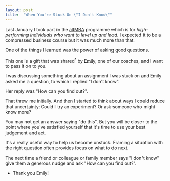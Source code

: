 ```yaml
---
layout: post
title:  "When You're Stuck On \"I Don't Know\""
---
```

Last January I took part in the [altMBA](https://altmba.com/) programme which is for _high-performing individuals who want to level up and lead_. I expected it to be a compressed business course but it was much more than that.

One of the things I learned was the power of asking good questions.

This one is a gift that was shared<sup>\*</sup> by [Emily](https://twitter.com/EmilyWBT), one of our coaches, and I want to pass it on to you.

I was discussing something about an assignment I was stuck on and Emily asked me a question, to which I replied "I don't know". 

Her reply was "How can you find out?".

That threw me initially. And then I started to think about ways I could reduce that uncertainty: Could I try an experiment? Or ask someone who might know more?

You may not get an answer saying "do this". But you will be closer to the point where you've satisfied yourself that it's time to use your best judgement and act.

It's a really useful way to help us become unstuck. Framing a situation with the right question often provides focus on what to do next.

The next time a friend or colleague or family member says "I don't know" give them a generous nudge and ask "How can you find out?".

* Thank you Emily!
